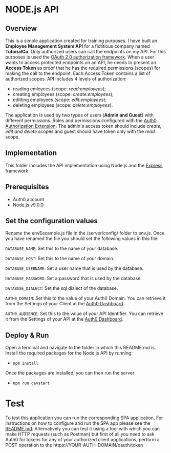 # NODE.js API
## Overview

This is a simple application created for training purposes. I have built an **Employee Management System API** for a fictitious company named **TutorialCo**. Only authorized users can call the endpoints on my API. For this purposes is used the [OAuth 2.0 authorization framework](https://tools.ietf.org/html/rfc6749). When a user wants to access protected endpoints on an API, he needs to present an **Access Token** as proof that he has the required permissions (scopes) for making the call to the endpoint. Each Access Token contains a list of authorized scopes. API includes 4 levels of authorization:

* reading emloyees (scope: *read:employees*);
* creating employees (scope: *create:employees*);
* editting employees (scope: *edit:employees*);
* deleting employees (scope: *delete:employees*).
         
The application is used by two types of users (**Admin and Guest**) with different permissions. Roles and permissions configured with the [Auth0 Authorization Extension](https://auth0.com/docs/extensions/authorization-extension/v2). The admin's access token should include *create, edit and delete* scopes and guest should have token only with the *read* scope.

## Implementation
This folder includes the API implementation using Node.js and the [Express](http://expressjs.com) framework

## Prerequisites
* Auth0 account
* Node.js v9.0.0

## Set the configuration values

Rename the envEexample.js file in the /server/config/ folder to env.js.
Once you have renamed the file you should set the following values in this file:

`DATABASE_NAME`: Set this to the name of your database.

`DATABASE_HOST`: Set this to the name of your domain.

`DATABASE_USERNAME`: Set a user name that is used by the database.

`DATABASE_PASSWORD`: Set a password that is used by the database.

`DATABASE_DIALECT`: Set the sql dialect of the database.

`AUTH0_DOMAIN`: Set this to the value of your Auth0 Domain. You can retrieve it from the Settings of your Client at the [Auth0 Dashboard](https://auth0.com/docs/dashboard).

`AUTH0_AUDIENCE`: Set this to the value of your API Identifier. You can retrieve it from the Settings of your API at the [Auth0 Dashboard](https://auth0.com/docs/dashboard).

## Deploy & Run

Open a terminal and navigate to the folder in which this README.md is. Install the required packages for the Node.js API by running:

* ```npm install```

Once the packages are installed, you can then run the server:

* ```npm run devstart```

# Test 

To test this application you can run the corresponding SPA application.  For instructions on how to configure and run the SPA app please see the [README.md](https://github.com/DimanS555/employeeManagementSystemSPA/blob/master/README.md).
Alternatively you can test it using a tool with which you can make HTTP requests (such as Postman) but first of all you need to ask Auth0 for tokens for any of your authorized client applications, perform a POST operation to the https://YOUR-AUTH-DOMAIN/oauth/token  